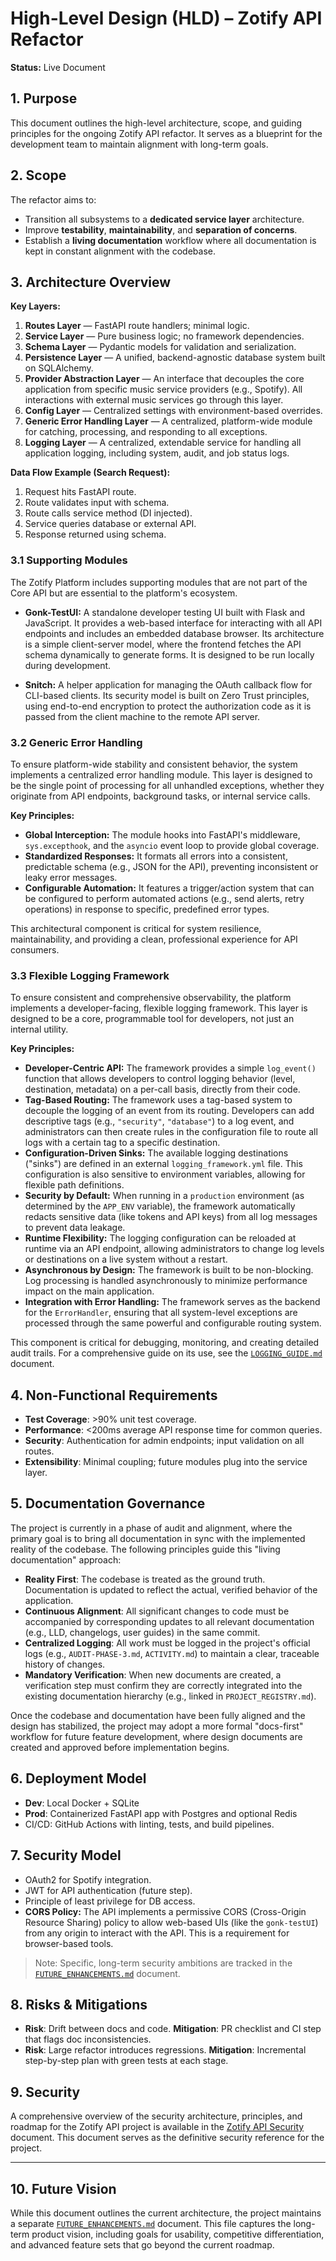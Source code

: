 # High-Level Design (HLD) – Zotify API Refactor

**Status:** Live Document

## 1. Purpose
This document outlines the high-level architecture, scope, and guiding principles for the ongoing Zotify API refactor. It serves as a blueprint for the development team to maintain alignment with long-term goals.

## 2. Scope
The refactor aims to:
- Transition all subsystems to a **dedicated service layer** architecture.
- Improve **testability**, **maintainability**, and **separation of concerns**.
- Establish a **living documentation** workflow where all documentation is kept in constant alignment with the codebase.

## 3. Architecture Overview
**Key Layers:**
1. **Routes Layer** — FastAPI route handlers; minimal logic.
2. **Service Layer** — Pure business logic; no framework dependencies.
3. **Schema Layer** — Pydantic models for validation and serialization.
4. **Persistence Layer** — A unified, backend-agnostic database system built on SQLAlchemy.
5. **Provider Abstraction Layer** — An interface that decouples the core application from specific music service providers (e.g., Spotify). All interactions with external music services go through this layer.
6. **Config Layer** — Centralized settings with environment-based overrides.
7. **Generic Error Handling Layer** — A centralized, platform-wide module for catching, processing, and responding to all exceptions.
8. **Logging Layer** — A centralized, extendable service for handling all application logging, including system, audit, and job status logs.

**Data Flow Example (Search Request):**
1. Request hits FastAPI route.
2. Route validates input with schema.
3. Route calls service method (DI injected).
4. Service queries database or external API.
5. Response returned using schema.

### 3.1 Supporting Modules

The Zotify Platform includes supporting modules that are not part of the Core API but are essential to the platform's ecosystem.

-   **Gonk-TestUI:** A standalone developer testing UI built with Flask and JavaScript. It provides a web-based interface for interacting with all API endpoints and includes an embedded database browser. Its architecture is a simple client-server model, where the frontend fetches the API schema dynamically to generate forms. It is designed to be run locally during development.

-   **Snitch:** A helper application for managing the OAuth callback flow for CLI-based clients. Its security model is built on Zero Trust principles, using end-to-end encryption to protect the authorization code as it is passed from the client machine to the remote API server.

### 3.2 Generic Error Handling

To ensure platform-wide stability and consistent behavior, the system implements a centralized error handling module. This layer is designed to be the single point of processing for all unhandled exceptions, whether they originate from API endpoints, background tasks, or internal service calls.

**Key Principles:**
-   **Global Interception:** The module hooks into FastAPI's middleware, `sys.excepthook`, and the `asyncio` event loop to provide global coverage.
-   **Standardized Responses:** It formats all errors into a consistent, predictable schema (e.g., JSON for the API), preventing inconsistent or leaky error messages.
-   **Configurable Automation:** It features a trigger/action system that can be configured to perform automated actions (e.g., send alerts, retry operations) in response to specific, predefined error types.

This architectural component is critical for system resilience, maintainability, and providing a clean, professional experience for API consumers.

### 3.3 Flexible Logging Framework

To ensure consistent and comprehensive observability, the platform implements a developer-facing, flexible logging framework. This layer is designed to be a core, programmable tool for developers, not just an internal utility.

**Key Principles:**
- **Developer-Centric API:** The framework provides a simple `log_event()` function that allows developers to control logging behavior (level, destination, metadata) on a per-call basis, directly from their code.
- **Tag-Based Routing:** The framework uses a tag-based system to decouple the logging of an event from its routing. Developers can add descriptive tags (e.g., `"security"`, `"database"`) to a log event, and administrators can then create rules in the configuration file to route all logs with a certain tag to a specific destination.
- **Configuration-Driven Sinks:** The available logging destinations ("sinks") are defined in an external `logging_framework.yml` file. This configuration is also sensitive to environment variables, allowing for flexible path definitions.
- **Security by Default:** When running in a `production` environment (as determined by the `APP_ENV` variable), the framework automatically redacts sensitive data (like tokens and API keys) from all log messages to prevent data leakage.
- **Runtime Flexibility:** The logging configuration can be reloaded at runtime via an API endpoint, allowing administrators to change log levels or destinations on a live system without a restart.
- **Asynchronous by Design:** The framework is built to be non-blocking. Log processing is handled asynchronously to minimize performance impact on the main application.
- **Integration with Error Handling:** The framework serves as the backend for the `ErrorHandler`, ensuring that all system-level exceptions are processed through the same powerful and configurable routing system.

This component is critical for debugging, monitoring, and creating detailed audit trails. For a comprehensive guide on its use, see the [`LOGGING_GUIDE.md`](../api/docs/manuals/LOGGING_GUIDE.md) document.

## 4. Non-Functional Requirements
- **Test Coverage**: >90% unit test coverage.
- **Performance**: <200ms average API response time for common queries.
- **Security**: Authentication for admin endpoints; input validation on all routes.
- **Extensibility**: Minimal coupling; future modules plug into the service layer.

## 5. Documentation Governance

The project is currently in a phase of audit and alignment, where the primary goal is to bring all documentation in sync with the implemented reality of the codebase. The following principles guide this "living documentation" approach:

- **Reality First**: The codebase is treated as the ground truth. Documentation is updated to reflect the actual, verified behavior of the application.
- **Continuous Alignment**: All significant changes to code must be accompanied by corresponding updates to all relevant documentation (e.g., LLD, changelogs, user guides) in the same commit.
- **Centralized Logging**: All work must be logged in the project's official logs (e.g., `AUDIT-PHASE-3.md`, `ACTIVITY.md`) to maintain a clear, traceable history of changes.
- **Mandatory Verification**: When new documents are created, a verification step must confirm they are correctly integrated into the existing documentation hierarchy (e.g., linked in `PROJECT_REGISTRY.md`).

Once the codebase and documentation have been fully aligned and the design has stabilized, the project may adopt a more formal "docs-first" workflow for future feature development, where design documents are created and approved before implementation begins.

## 6. Deployment Model
- **Dev**: Local Docker + SQLite
- **Prod**: Containerized FastAPI app with Postgres and optional Redis
- CI/CD: GitHub Actions with linting, tests, and build pipelines.

## 7. Security Model
- OAuth2 for Spotify integration.
- JWT for API authentication (future step).
- Principle of least privilege for DB access.
- **CORS Policy:** The API implements a permissive CORS (Cross-Origin Resource Sharing) policy to allow web-based UIs (like the `gonk-testUI`) from any origin to interact with the API. This is a requirement for browser-based tools.

> Note: Specific, long-term security ambitions are tracked in the [`FUTURE_ENHANCEMENTS.md`](./FUTURE_ENHANCEMENTS.md) document.

## 8. Risks & Mitigations
- **Risk**: Drift between docs and code.
  **Mitigation**: PR checklist and CI step that flags doc inconsistencies.
- **Risk**: Large refactor introduces regressions.
  **Mitigation**: Incremental step-by-step plan with green tests at each stage.

## 9. Security

A comprehensive overview of the security architecture, principles, and roadmap for the Zotify API project is available in the [Zotify API Security](./SECURITY.md) document. This document serves as the definitive security reference for the project.


---

## 10. Future Vision

While this document outlines the current architecture, the project maintains a separate [`FUTURE_ENHANCEMENTS.md`](./FUTURE_ENHANCEMENTS.md) document. This file captures the long-term product vision, including goals for usability, competitive differentiation, and advanced feature sets that go beyond the current roadmap.
